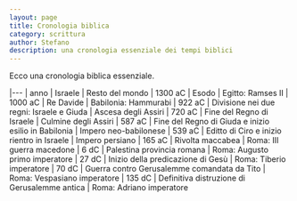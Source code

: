 ```yaml
---
layout: page
title: Cronologia biblica
category: scrittura
author: Stefano
description: una cronologia essenziale dei tempi biblici 
---
```


Ecco una cronologia biblica essenziale.

|---
| anno    | Israele | Resto del mondo
| 1300 aC | Esodo   | Egitto: Ramses II
| 1000 aC | Re Davide   | Babilonia: Hammurabi
| 922 aC  | Divisione nei due regni: Israele e Giuda    | Ascesa degli Assiri
| 720 aC  | Fine del Regno di Israele   | Culmine degli Assiri
| 587 aC  | Fine del Regno di Giuda e inizio esilio in Babilonia    | Impero neo-babilonese
| 539 aC  | Editto di Ciro e inizio rientro in Israele  | Impero persiano
| 165 aC  | Rivolta maccabea    | Roma: III guerra macedone
| 6 dC    | Palestina provincia romana  | Roma: Augusto primo imperatore
| 27 dC   | Inizio della predicazione di Gesù   | Roma: Tiberio imperatore
| 70 dC   | Guerra contro Gerusalemme comandata da Tito | Roma: Vespasiano imperatore
| 135 dC  | Definitiva distruzione di Gerusalemme antica    | Roma: Adriano imperatore
